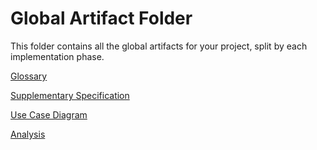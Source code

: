 # Global Artifact Folder

This folder contains all the global artifacts for your project, split by each implementation phase.

[Glossary](01.requirements-engineering/glossary.md)

[Supplementary Specification](01.requirements-engineering/supplementary-specification.md)

[Use Case Diagram](01.requirements-engineering/use-case-diagram.md)

[Analysis](02.analysis/Readme.md)

